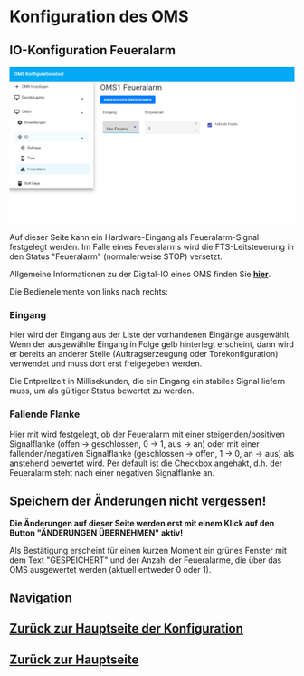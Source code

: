 # Konfiguration des OMS
## IO-Konfiguration Feueralarm
![Feueralarm](./iofire.PNG?raw=true "Feueralarm konfigurieren")

Auf dieser Seite kann ein Hardware-Eingang als Feueralarm-Signal festgelegt werden. Im Falle eines Feueralarms wird die FTS-Leitsteuerung in den Status "Feueralarm" (normalerweise STOP) versetzt.

Allgemeine Informationen zu der Digital-IO eines OMS finden Sie [**hier**](./configuration_iogeneral.md).

Die Bedienelemente von links nach rechts:

### Eingang
Hier wird der Eingang aus der Liste der vorhandenen Eingänge ausgewählt. Wenn der ausgewählte Eingang in Folge gelb hinterlegt erscheint, dann wird er bereits an anderer Stelle (Auftragserzeugung oder Torekonfiguration) verwendet und muss dort erst freigegeben werden.

Die Entprellzeit in Millisekunden, die ein Eingang ein stabiles Signal liefern muss, um als gültiger Status bewertet zu werden. 

### Fallende Flanke
Hier mit wird festgelegt, ob der Feueralarm mit einer steigenden/positiven Signalflanke (offen -> geschlossen, 0 -> 1, aus -> an) oder mit einer fallenden/negativen Signalflanke (geschlossen -> offen, 1 -> 0, an -> aus) als anstehend bewertet wird. Per default ist die Checkbox angehakt, d.h. der Feueralarm steht nach einer negativen Signalflanke an.

## Speichern der Änderungen nicht vergessen!

**Die Änderungen auf dieser Seite werden erst mit einem Klick auf den Button "ÄNDERUNGEN ÜBERNEHMEN" aktiv!**

Als Bestätigung erscheint für einen kurzen Moment ein grünes Fenster mit dem Text "GESPEICHERT" und der Anzahl der Feueralarme, die über das OMS ausgewertet werden (aktuell entweder 0 oder 1).

## Navigation
## [Zurück zur Hauptseite der Konfiguration](./configuration_main.md)
## [Zurück zur Hauptseite](../README.md)